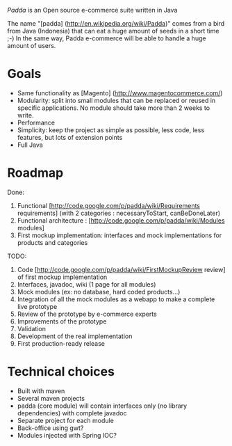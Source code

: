 *Padda* is an Open source e-commerce suite written in Java

The name "[padda] (http://en.wikipedia.org/wiki/Padda)" comes from a bird from Java (Indonesia) that can eat a huge amount of seeds in a short time ;-) In the same way, Padda e-commerce will be able to handle a huge amount of users.

# Goals

  * Same functionality as [Magento] (http://www.magentocommerce.com/)
  * Modularity: split into small modules that can be replaced or reused in specific applications. No module should take more than 2 weeks to write.
  * Performance
  * Simplicity: keep the project as simple as possible, less code, less features, but lots of extension points
  * Full Java

# Roadmap

Done:
   1. Functional [http://code.google.com/p/padda/wiki/Requirements requirements] (with 2 categories : necessaryToStart, canBeDoneLater)
   1. Functional architecture : [http://code.google.com/p/padda/wiki/Modules modules]
   1. First mockup implementation: interfaces and mock implementations for products and categories
   
TODO:
   1. Code [http://code.google.com/p/padda/wiki/FirstMockupReview review] of first mockup implementation
   1. Interfaces, javadoc, wiki (1 page for all modules)
   1. Mock modules (ex: no database, hard coded products...)
   1. Integration of all the mock modules as a webapp to make a complete live prototype
   1. Review of the prototype by e-commerce experts
   1. Improvements of the prototype
   1. Validation
   1. Development of the real implementation 
   1. First production-ready release

# Technical choices

  * Built with maven
  * Several maven projects
  * padda (core module) will contain interfaces only (no library dependencies) with complete javadoc
  * Separate project for each module
  * Back-office using gwt?
  * Modules injected with Spring IOC?
